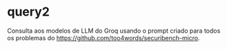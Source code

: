 # query2
Consulta aos modelos de LLM do Groq usando o prompt criado para todos os problemas do https://github.com/too4words/securibench-micro.
